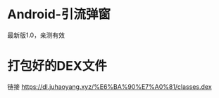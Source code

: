 # Android-引流弹窗
  最新版1.0，亲测有效
# 打包好的DEX文件
 链接 https://dl.juhaoyang.xyz/%E6%BA%90%E7%A0%81/classes.dex
